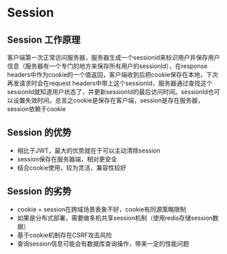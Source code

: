 # Session

## Session 工作原理

客户端第一次正常访问服务器，服务器生成一个sessionid来标识用户并保存用户信息（服务器有一个专门的地方来保存所有用户的sessionId），在response headers中作为cookie的一个值返回，客户端收到后把cookie保存在本地，下次再发请求时会在request headers中带上这个sessionId，服务器通过查找这个sessionId就知道用户状态了，并更新sessionId的最后访问时间。sessionId也可以设置失效时间。总言之cookie是保存在客户端，session是存在服务器，session依赖于cookie

## Session 的优势

- 相比于JWT，最大的优势就在于可以主动清除session
- session保存在服务器端，相对更安全
- 结合cookie使用，较为灵活，兼容性较好

## Session 的劣势

- cookie + session在跨域场景表象不好，cookie有同源策略限制
- 如果是分布式部署，需要做多机共享session机制（使用redis存储session数据）
- 基于cookie机制存在CSRF攻击风险
- 查询session信息可能会有数据库查询操作，带来一定的性能问题
